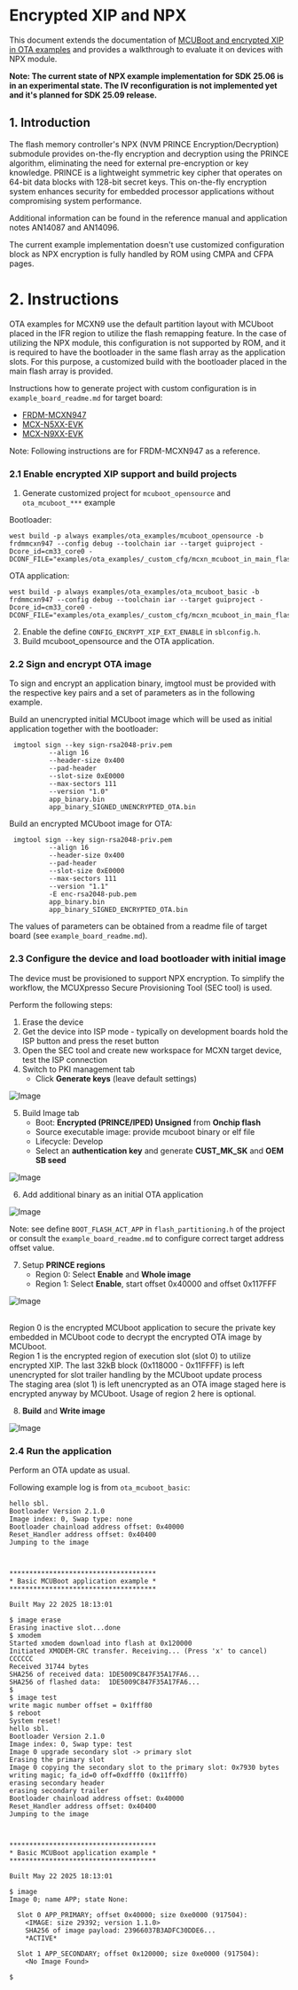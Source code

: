 # Encrypted XIP and NPX 

This document extends the documentation of [MCUBoot and encrypted XIP in OTA examples](encrypted_xip_readme.md) and provides a walkthrough to evaluate it on devices with NPX module. 

__Note: The current state of NPX example implementation for SDK 25.06 is in an experimental state. The IV reconfiguration is not implemented yet and it's planned for SDK 25.09 release.__

## 1. Introduction

The flash memory controller's NPX (NVM PRINCE Encryption/Decryption) submodule provides on-the-fly encryption and decryption using the PRINCE algorithm, eliminating the need for external pre-encryption or key knowledge. PRINCE is a lightweight symmetric key cipher that operates on 64-bit data blocks with 128-bit secret keys. This on-the-fly encryption system enhances security for embedded processor applications without compromising system performance.

Additional information can be found in the reference manual and application notes AN14087 and AN14096.

The current example implementation doesn't use customized configuration block as NPX encryption is fully handled by ROM using CMPA and CFPA pages.

# 2. Instructions

OTA examples for MCXN9 use the default partition layout with MCUboot placed in the IFR region to utilize the flash remapping feature. In the case of utilizing the NPX module, this configuration is not supported by ROM, and it is required to have the bootloader in the same flash array as the application slots. For this purpose, a customized build with the bootloader placed in the main flash array is provided.

Instructions how to generate project with custom configuration is in `example_board_readme.md` for target board:

- [FRDM-MCXN947](../../_boards/frdmmcxn947/ota_examples/mcuboot_opensource/example_board_readme.md)
- [MCX-N5XX-EVK](../../_boards/mcxn5xxevk/ota_examples/mcuboot_opensource/example_board_readme.md)
- [MCX-N9XX-EVK](../../_boards/mcxn9xxevk/ota_examples/mcuboot_opensource/example_board_readme.md)

Note: Following instructions are for FRDM-MCXN947 as a reference. 

### 2.1 Enable encrypted XIP support and build projects

1. Generate customized project for `mcuboot_opensource` and `ota_mcuboot_***` example

Bootloader:
~~~
west build -p always examples/ota_examples/mcuboot_opensource -b frdmmcxn947 --config debug --toolchain iar --target guiproject -Dcore_id=cm33_core0 -DCONF_FILE="examples/ota_examples/_custom_cfg/mcxn_mcuboot_in_main_flash/mcuboot_opensource.conf"
~~~
OTA application:
~~~
west build -p always examples/ota_examples/ota_mcuboot_basic -b frdmmcxn947 --config debug --toolchain iar --target guiproject -Dcore_id=cm33_core0 -DCONF_FILE="examples/ota_examples/_custom_cfg/mcxn_mcuboot_in_main_flash/ota_mcuboot_basic.conf"
~~~

2. Enable the define `CONFIG_ENCRYPT_XIP_EXT_ENABLE` in `sblconfig.h`.
3. Build mcuboot_opensource and the OTA application.

### 2.2 Sign and encrypt OTA image

To sign and encrypt an application binary, imgtool must be provided with the respective key pairs and a set of parameters as in the following example.

Build an unencrypted initial MCUboot image which will be used as initial application together with the bootloader:
~~~
 imgtool sign --key sign-rsa2048-priv.pem
	      --align 16
	      --header-size 0x400
	      --pad-header
	      --slot-size 0xE0000
	      --max-sectors 111
	      --version "1.0"
	      app_binary.bin
	      app_binary_SIGNED_UNENCRYPTED_OTA.bin
~~~

Build an encrypted MCUboot image for OTA:
~~~
 imgtool sign --key sign-rsa2048-priv.pem
	      --align 16
	      --header-size 0x400
	      --pad-header
	      --slot-size 0xE0000
	      --max-sectors 111
	      --version "1.1"
	      -E enc-rsa2048-pub.pem
	      app_binary.bin
	      app_binary_SIGNED_ENCRYPTED_OTA.bin
~~~

The values of parameters can be obtained from a readme file of target board (see `example_board_readme.md`).

### 2.3 Configure the device and load bootloader with initial image

The device must be provisioned to support NPX encryption. To simplify the workflow, the MCUXpresso Secure Provisioning Tool (SEC tool) is used.

Perform the following steps:

1. Erase the device
2. Get the device into ISP mode - typically on development boards hold the ISP button and press the reset button
3. Open the SEC tool and create new workspace for MCXN target device, test the ISP connection
4. Switch to PKI management tab
    * Click __Generate keys__ (leave default settings)

![Image](sb3_pics/1_prov_keys.jpg)

5. Build Image tab
    * Boot: __Encrypted (PRINCE/IPED) Unsigned__ from __Onchip flash__
    * Source executable image: provide mcuboot binary or elf file
    * Lifecycle: Develop
    * Select an __authentication key__ and generate __CUST_MK_SK__ and __OEM SB seed__

![Image](encrypted_xip_pics/npx_example_1.jpg)

6. Add additional binary as an initial OTA application

![Image](encrypted_xip_pics/npx_example_2.jpg)

Note: see define `BOOT_FLASH_ACT_APP` in `flash_partitioning.h` of the project or consult the `example_board_readme.md` to configure correct target address offset value.

7. Setup __PRINCE regions__
    * Region 0: Select __Enable__ and __Whole image__
    * Region 1: Select __Enable__, start offset 0x40000 and offset 0x117FFF

![Image](encrypted_xip_pics/npx_example_3.jpg)

<br>Region 0 is the encrypted MCUboot application to secure the private key embedded in MCUboot code to decrypt the encrypted OTA image by MCUboot.
<br>Region 1 is the encrypted region of execution slot (slot 0) to utilize encrypted XIP. The last 32kB block (0x118000 - 0x11FFFF) is left unencrypted for slot trailer handling by the MCUboot update process
<br>The staging area (slot 1) is left unencrypted as an OTA image staged here is encrypted anyway by MCUboot. Usage of region 2 here is optional.

8. __Build__ and __Write image__

![Image](encrypted_xip_pics/npx_example_4.jpg)

### 2.4 Run the application

Perform an OTA update as usual. 

Following example log is from `ota_mcuboot_basic`:

~~~
hello sbl.
Bootloader Version 2.1.0
Image index: 0, Swap type: none
Bootloader chainload address offset: 0x40000
Reset_Handler address offset: 0x40400
Jumping to the image



*************************************
* Basic MCUBoot application example *
*************************************

Built May 22 2025 18:13:01

$ image erase
Erasing inactive slot...done
$ xmodem
Started xmodem download into flash at 0x120000
Initiated XMODEM-CRC transfer. Receiving... (Press 'x' to cancel)
CCCCCC
Received 31744 bytes
SHA256 of received data: 1DE5009C847F35A17FA6...
SHA256 of flashed data:  1DE5009C847F35A17FA6...
$
$ image test
write magic number offset = 0x1fff80
$ reboot
System reset!
hello sbl.
Bootloader Version 2.1.0
Image index: 0, Swap type: test
Image 0 upgrade secondary slot -> primary slot
Erasing the primary slot
Image 0 copying the secondary slot to the primary slot: 0x7930 bytes
writing magic; fa_id=0 off=0xdfff0 (0x11fff0)
erasing secondary header
erasing secondary trailer
Bootloader chainload address offset: 0x40000
Reset_Handler address offset: 0x40400
Jumping to the image



*************************************
* Basic MCUBoot application example *
*************************************

Built May 22 2025 18:13:01

$ image
Image 0; name APP; state None:

  Slot 0 APP_PRIMARY; offset 0x40000; size 0xe0000 (917504):
    <IMAGE: size 29392; version 1.1.0>
    SHA256 of image payload: 23966037B3ADFC30DDE6...
    *ACTIVE*

  Slot 1 APP_SECONDARY; offset 0x120000; size 0xe0000 (917504):
    <No Image Found>

$
~~~